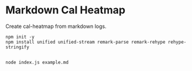# Markdown Cal Heatmap

Create cal-heatmap from markdown logs.

```
npm init -y
npm install unified unified-stream remark-parse remark-rehype rehype-stringify


node index.js example.md

```
